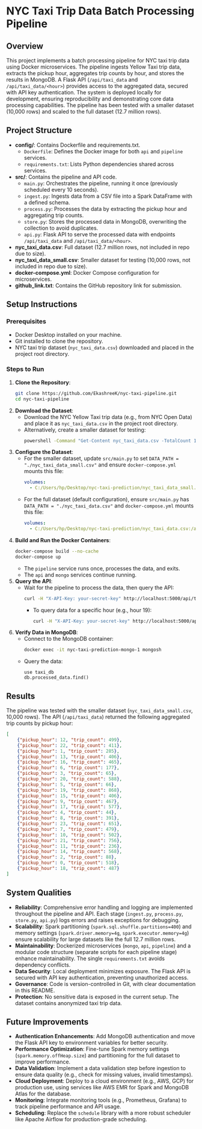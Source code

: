 # NYC Taxi Trip Data Batch Processing Pipeline

## Overview
This project implements a batch processing pipeline for NYC taxi trip data using Docker microservices. The pipeline ingests Yellow Taxi trip data, extracts the pickup hour, aggregates trip counts by hour, and stores the results in MongoDB. A Flask API (`/api/taxi_data` and `/api/taxi_data/<hour>`) provides access to the aggregated data, secured with API key authentication. The system is deployed locally for development, ensuring reproducibility and demonstrating core data processing capabilities. The pipeline has been tested with a smaller dataset (10,000 rows) and scaled to the full dataset (12.7 million rows).

## Project Structure
- **config/**: Contains Dockerfile and requirements.txt.
  - `Dockerfile`: Defines the Docker image for both `api` and `pipeline` services.
  - `requirements.txt`: Lists Python dependencies shared across services.
- **src/**: Contains the pipeline and API code.
  - `main.py`: Orchestrates the pipeline, running it once (previously scheduled every 10 seconds).
  - `ingest.py`: Ingests data from a CSV file into a Spark DataFrame with a defined schema.
  - `process.py`: Processes the data by extracting the pickup hour and aggregating trip counts.
  - `store.py`: Stores the processed data in MongoDB, overwriting the collection to avoid duplicates.
  - `api.py`: Flask API to serve the processed data with endpoints `/api/taxi_data` and `/api/taxi_data/<hour>`.
- **nyc_taxi_data.csv**: Full dataset (12.7 million rows, not included in repo due to size).
- **nyc_taxi_data_small.csv**: Smaller dataset for testing (10,000 rows, not included in repo due to size).
- **docker-compose.yml**: Docker Compose configuration for microservices.
- **github_link.txt**: Contains the GitHub repository link for submission.

## Setup Instructions

### Prerequisites
- Docker Desktop installed on your machine.
- Git installed to clone the repository.
- NYC taxi trip dataset (`nyc_taxi_data.csv`) downloaded and placed in the project root directory.

### Steps to Run
1. **Clone the Repository**:
   ```bash
   git clone https://github.com/EkashreeK/nyc-taxi-pipeline.git
   cd nyc-taxi-pipeline
   ```
2. **Download the Dataset**:
   - Download the NYC Yellow Taxi trip data (e.g., from NYC Open Data) and place it as `nyc_taxi_data.csv` in the project root directory.
   - Alternatively, create a smaller dataset for testing:
     ```bash
     powershell -Command "Get-Content nyc_taxi_data.csv -TotalCount 10001 | Set-Content nyc_taxi_data_small.csv"
     ```
3. **Configure the Dataset**:
   - For the smaller dataset, update `src/main.py` to set `DATA_PATH = "./nyc_taxi_data_small.csv"` and ensure `docker-compose.yml` mounts this file:
     ```yaml
     volumes:
       - C:/Users/hp/Desktop/nyc-taxi-prediction/nyc_taxi_data_small.csv:/app/nyc_taxi_data_small.csv
     ```
   - For the full dataset (default configuration), ensure `src/main.py` has `DATA_PATH = "./nyc_taxi_data.csv"` and `docker-compose.yml` mounts this file:
     ```yaml
     volumes:
       - C:/Users/hp/Desktop/nyc-taxi-prediction/nyc_taxi_data.csv:/app/nyc_taxi_data.csv
     ```
4. **Build and Run the Docker Containers**:
   ```bash
   docker-compose build --no-cache
   docker-compose up
   ```
   - The `pipeline` service runs once, processes the data, and exits.
   - The `api` and `mongo` services continue running.
5. **Query the API**:
   - Wait for the pipeline to process the data, then query the API:
     ```bash
     curl -H "X-API-Key: your-secret-key" http://localhost:5000/api/taxi_data
     ```
     - To query data for a specific hour (e.g., hour 19):
       ```bash
       curl -H "X-API-Key: your-secret-key" http://localhost:5000/api/taxi_data/19
       ```
6. **Verify Data in MongoDB**:
   - Connect to the MongoDB container:
     ```bash
     docker exec -it nyc-taxi-prediction-mongo-1 mongosh
     ```
   - Query the data:
     ```
     use taxi_db
     db.processed_data.find()
     ```

## Results
The pipeline was tested with the smaller dataset (`nyc_taxi_data_small.csv`, 10,000 rows). The API (`/api/taxi_data`) returned the following aggregated trip counts by pickup hour:

```json
[
    {"pickup_hour": 12, "trip_count": 499},
    {"pickup_hour": 22, "trip_count": 411},
    {"pickup_hour": 1, "trip_count": 285},
    {"pickup_hour": 13, "trip_count": 406},
    {"pickup_hour": 16, "trip_count": 465},
    {"pickup_hour": 6, "trip_count": 177},
    {"pickup_hour": 3, "trip_count": 65},
    {"pickup_hour": 20, "trip_count": 588},
    {"pickup_hour": 5, "trip_count": 66},
    {"pickup_hour": 19, "trip_count": 868},
    {"pickup_hour": 15, "trip_count": 406},
    {"pickup_hour": 9, "trip_count": 467},
    {"pickup_hour": 17, "trip_count": 577},
    {"pickup_hour": 4, "trip_count": 44},
    {"pickup_hour": 8, "trip_count": 391},
    {"pickup_hour": 23, "trip_count": 651},
    {"pickup_hour": 7, "trip_count": 479},
    {"pickup_hour": 10, "trip_count": 502},
    {"pickup_hour": 21, "trip_count": 756},
    {"pickup_hour": 11, "trip_count": 236},
    {"pickup_hour": 14, "trip_count": 568},
    {"pickup_hour": 2, "trip_count": 88},
    {"pickup_hour": 0, "trip_count": 518},
    {"pickup_hour": 18, "trip_count": 487}
]
```

## System Qualities
- **Reliability**: Comprehensive error handling and logging are implemented throughout the pipeline and API. Each stage (`ingest.py`, `process.py`, `store.py`, `api.py`) logs errors and raises exceptions for debugging.
- **Scalability**: Spark partitioning (`spark.sql.shuffle.partitions=400`) and memory settings (`spark.driver.memory=4g`, `spark.executor.memory=4g`) ensure scalability for large datasets like the full 12.7 million rows.
- **Maintainability**: Dockerized microservices (`mongo`, `api`, `pipeline`) and a modular code structure (separate scripts for each pipeline stage) enhance maintainability. The single `requirements.txt` avoids dependency conflicts.
- **Data Security**: Local deployment minimizes exposure. The Flask API is secured with API key authentication, preventing unauthorized access.
- **Governance**: Code is version-controlled in Git, with clear documentation in this README.
- **Protection**: No sensitive data is exposed in the current setup. The dataset contains anonymized taxi trip data.

## Future Improvements
- **Authentication Enhancements**: Add MongoDB authentication and move the Flask API key to environment variables for better security.
- **Performance Optimization**: Fine-tune Spark memory settings (`spark.memory.offHeap.size`) and partitioning for the full dataset to improve performance.
- **Data Validation**: Implement a data validation step before ingestion to ensure data quality (e.g., check for missing values, invalid timestamps).
- **Cloud Deployment**: Deploy to a cloud environment (e.g., AWS, GCP) for production use, using services like AWS EMR for Spark and MongoDB Atlas for the database.
- **Monitoring**: Integrate monitoring tools (e.g., Prometheus, Grafana) to track pipeline performance and API usage.
- **Scheduling**: Replace the `schedule` library with a more robust scheduler like Apache Airflow for production-grade scheduling.

